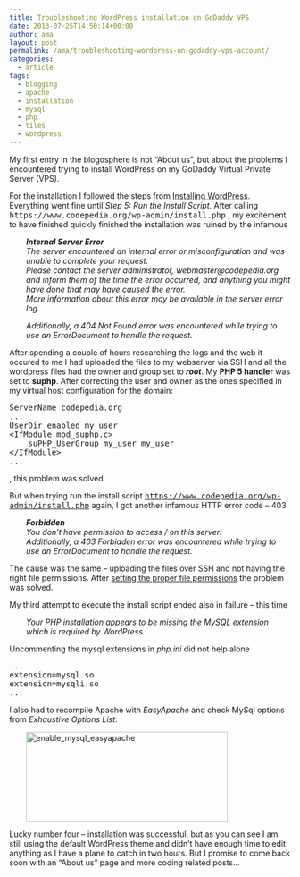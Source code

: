 ```yaml
---
title: Troubleshooting WordPress installation on GoDaddy VPS
date: 2013-07-25T14:50:14+00:00
author: ama
layout: post
permalink: /ama/troubleshooting-wordpress-on-godaddy-vps-account/
categories:
  - article
tags:
  - blogging
  - apache
  - installation
  - mysql
  - php
  - tiles
  - wordpress
---
```

My first entry in the blogosphere is not &#8220;About us&#8221;, but about the problems I encountered trying to install WordPress on my GoDaddy Virtual Private Server (VPS).

<p class="western">
  For the installation I followed the steps from <a title="Codex Installing WordPress" href="https://codex.wordpress.org/Installing_WordPress">Installing WordPress</a>. Everything went fine until <em>Step 5: Run the Install Script</em>. After calling <tt>https://www.codepedia.org/wp-admin/install.php</tt> , my excitement to have finished quickly finished the installation was ruined by the infamous
</p>

<p class="western" style="padding-left: 30px;">
  <em><strong>Internal Server Error </strong></em><br /> <em>The server encountered an internal error or misconfiguration and was unable to complete your request.</em><br /> <em>Please contact the server administrator, webmaster@codepedia.org and inform them of the time the error occurred, and anything you might have done that may have caused the error.</em><br /> <em>More information about this error may be available in the server error log.</em>
</p>

<p class="western" style="padding-left: 30px;">
  <em>Additionally, a 404 Not Found error was encountered while trying to use an ErrorDocument to handle the request.</em>
</p>

<!--more-->

<p class="western">
  After spending a couple of hours researching the logs and the web it occured to me I had uploaded the files to my webserver via SSH and all the wordpress files had the owner and group set to <strong><em>root</em></strong>. My <strong>PHP 5 handler</strong> was set to <strong>suphp</strong>. After correcting the user and owner as the ones specified in my virtual host configuration for the domain:
</p>

<pre class="lang:default decode:true" title="Virtual Host configuration mod_suphp">ServerName codepedia.org
...
UserDir enabled my_user
&lt;IfModule mod_suphp.c&gt;
	suPHP_UserGroup my_user my_user
&lt;/IfModule&gt;
...</pre>

, this problem was solved.

But when trying run the install script <tt>https://www.codepedia.org/wp-admin/install.php</tt> again, I got another infamous HTTP error code &#8211; 403

<p style="padding-left: 30px;">
  <em><strong>Forbidden</strong> </em><br /> <em>You don&#8217;t have permission to access / on this server.</em><br /> <em>Additionally, a 403 Forbidden error was encountered while trying to use an ErrorDocument to handle the request.</em>
</p>

The cause was the same &#8211; uploading the files over SSH and not having the right file permissions. After <a title="Codex WordPress Changing File Permissions" href="https://codex.wordpress.org/Changing_File_Permissions" target="_blank">setting the proper file permissions</a> the problem was solved.

My third attempt to execute the install script ended also in failure &#8211; this time

<p style="padding-left: 30px;">
  <em>Your PHP installation appears to be missing the MySQL extension which is required by WordPress.</em>
</p>

Uncommenting the mysql extensions in _php.ini_ did not help alone

<pre class="brush: plain; title: ; notranslate" title="">...
extension=mysql.so
extension=mysqli.so
...
</pre>

I also had to recompile Apache with _EasyApache_ and check MySql options from _Exhaustive Options List_:

<p style="padding-left: 30px;">
  <a href="{{site.url}}/wp-content/uploads/2013/07/enable_mysql_easyapache.png"><img class="alignnone size-medium wp-image-28" src="{{site.url}}/wp-content/uploads/2013/07/enable_mysql_easyapache-300x132.png" alt="enable_mysql_easyapache" width="361" height="160" srcset="{{site.url}}/wp-content/uploads/2013/07/enable_mysql_easyapache-300x132.png 300w, {{site.url}}/wp-content/uploads/2013/07/enable_mysql_easyapache-1024x452.png 1024w, {{site.url}}/wp-content/uploads/2013/07/enable_mysql_easyapache-624x275.png 624w, {{site.url}}/wp-content/uploads/2013/07/enable_mysql_easyapache.png 1287w" sizes="(max-width: 361px) 100vw, 361px" /></a>
</p>

Lucky number four &#8211; installation was successful, but as you can see I am still using the default WordPress theme and didn&#8217;t have enough time to edit anything as I have a plane to catch in two hours. But I promise to come back soon with an &#8220;About us&#8221; page and more coding related posts&#8230;
